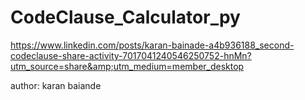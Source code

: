 # CodeClause_Calculator_py
https://www.linkedin.com/posts/karan-bainade-a4b936188_second-codeclause-share-activity-7017041240546250752-hnMn?utm_source=share&amp;utm_medium=member_desktop

author: karan baiande
